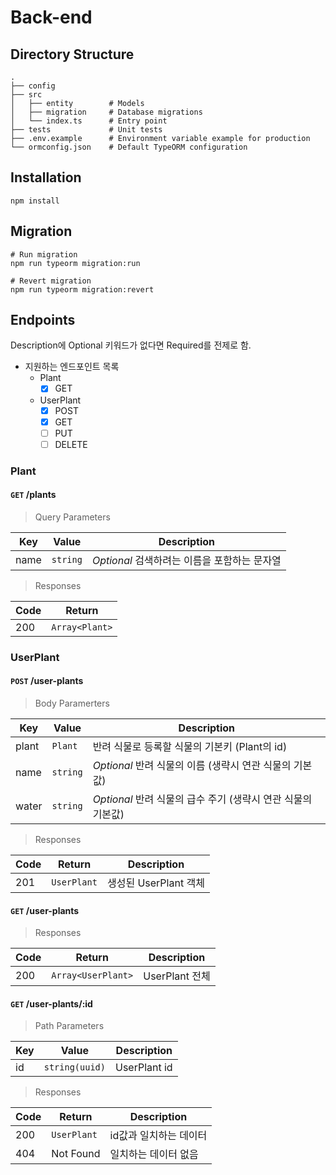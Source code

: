 # Back-end

## Directory Structure

```shell
.
├── config
├── src
│   ├── entity        # Models
│   ├── migration     # Database migrations
│   └── index.ts      # Entry point
├── tests             # Unit tests
├── .env.example      # Environment variable example for production
└── ormconfig.json    # Default TypeORM configuration
```

## Installation

```shell
npm install
```

## Migration

```shell
# Run migration
npm run typeorm migration:run

# Revert migration
npm run typeorm migration:revert
```

## Endpoints

Description에 Optional 키워드가 없다면 Required를 전제로 함.

- 지원하는 엔드포인트 목록
  - Plant
    - [x] GET
  - UserPlant
    - [x] POST
    - [x] GET
    - [ ] PUT
    - [ ] DELETE

### Plant

#### `GET` /plants

> Query Parameters

| Key  | Value    | Description                                  |
| ---- | -------- | -------------------------------------------- |
| name | `string` | _Optional_ 검색하려는 이름을 포함하는 문자열 |

> Responses

| Code | Return         |
| ---- | -------------- |
| 200  | `Array<Plant>` |

### UserPlant

#### `POST` /user-plants

> Body Paramerters

| Key   | Value    | Description                                                  |
| ----- | -------- | ------------------------------------------------------------ |
| plant | `Plant`  | 반려 식물로 등록할 식물의 기본키 (Plant의 id)                |
| name  | `string` | _Optional_ 반려 식물의 이름 (생략시 연관 식물의 기본값)      |
| water | `string` | _Optional_ 반려 식물의 급수 주기 (생략시 연관 식물의 기본값) |

> Responses

| Code | Return      | Description           |
| ---- | ----------- | --------------------- |
| 201  | `UserPlant` | 생성된 UserPlant 객체 |

#### `GET` /user-plants

> Responses

| Code | Return             | Description    |
| ---- | ------------------ | -------------- |
| 200  | `Array<UserPlant>` | UserPlant 전체 |

#### `GET` /user-plants/:id

> Path Parameters

| Key | Value          | Description  |
| --- | -------------- | ------------ |
| id  | `string(uuid)` | UserPlant id |

> Responses

| Code | Return      | Description            |
| ---- | ----------- | ---------------------- |
| 200  | `UserPlant` | id값과 일치하는 데이터 |
| 404  | Not Found   | 일치하는 데이터 없음   |
